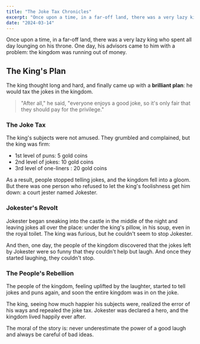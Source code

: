 ```yaml
---
title: "The Joke Tax Chronicles"
excerpt: "Once upon a time, in a far-off land, there was a very lazy king who spent all day lounging on his throne. One day, his advisors came to him with a problem: the kingdom was running out of money."
date: "2024-03-14"
---
```



Once upon a time, in a far-off land, there was a very lazy king who
spent all day lounging on his throne. One day, his advisors came to him
with a problem: the kingdom was running out of money.

## The King's Plan
The king thought long and hard, and finally came up with a **brilliant plan**: he would tax the jokes in the kingdom.
> "After all," he said, "everyone enjoys a good joke, so it's only fair that they should pay for the privilege."

### The Joke Tax

The king's subjects were not amused. They grumbled and complained, but
the king was firm:

* 1st level of puns: 5 gold coins
* 2nd level of jokes: 10 gold coins
* 3rd level of one-liners : 20 gold coins

As a result, people stopped telling jokes, and the kingdom fell into a
gloom. But there was one person who refused to let the king's
foolishness get him down: a court jester named Jokester.

###  Jokester's Revolt

Jokester began sneaking into the castle in the middle of the night and
leaving jokes all over the place: under the king's pillow, in his soup,
even in the royal toilet. The king was furious, but he couldn't seem to
stop Jokester.

And then, one day, the people of the kingdom discovered that the jokes
left by Jokester were so funny that they couldn't help but laugh. And
once they started laughing, they couldn't stop.

### The People's Rebellion
The people of the kingdom, feeling uplifted by the laughter, started to
tell jokes and puns again, and soon the entire kingdom was in on the
joke.

The king, seeing how much happier his subjects were, realized the error
of his ways and repealed the joke tax. Jokester was declared a hero, and
the kingdom lived happily ever after.

The moral of the story is: never underestimate the power of a good laugh
and always be careful of bad ideas.